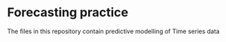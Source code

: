 # Forecasting practice
The files in this repository contain predictive modelling of Time series data
